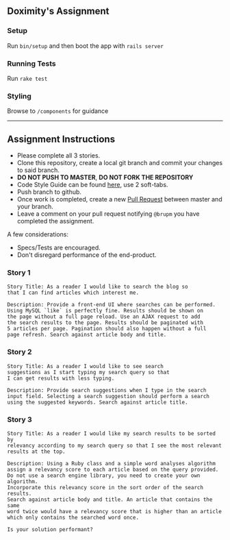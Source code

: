 ## Doximity's Assignment

### Setup

Run `bin/setup` and then boot the app with `rails server`

### Running Tests

Run `rake test`

### Styling

Browse to `/components` for guidance

------------

## Assignment Instructions

* Please complete all 3 stories.
* Clone this repository, create a local git branch and commit your changes to said branch.
* **DO NOT PUSH TO MASTER**, **DO NOT FORK THE REPOSITORY**
* Code Style Guide can be found [here](https://github.com/bbatsov/ruby-style-guide), use 2 soft-tabs.
* Push branch to github.
* Once work is completed, create a new [Pull Request](https://github.com/doximity/blgr2/compare) between master and your branch.
* Leave a comment on your pull request notifying `@brupm` you have completed the assignment.

A few considerations:

* Specs/Tests are encouraged.
* Don't disregard performance of the end-product.

### Story 1
```
Story Title: As a reader I would like to search the blog so
that I can find articles which interest me.

Description: Provide a front-end UI where searches can be performed.
Using MySQL `like` is perfectly fine. Results should be shown on
the page without a full page reload. Use an AJAX request to add
the search results to the page. Results should be paginated with
5 articles per page. Pagination should also happen without a full
page refresh. Search against article body and title.
```

### Story 2
```
Story Title: As a reader I would like to see search
suggestions as I start typing my search query so that
I can get results with less typing.

Description: Provide search suggestions when I type in the search
input field. Selecting a search suggestion should perform a search
using the suggested keywords. Search against article title.

```

### Story 3
```
Story Title: As a reader I would like my search results to be sorted by
relevancy according to my search query so that I see the most relevant
results at the top.

Description: Using a Ruby class and a simple word analyses algorithm
assign a relevancy score to each article based on the query provided.
Do not use a search engine library, you need to create your own algorithm.
Incorporate this relevancy score in the sort order of the search results.
Search against article body and title. An article that contains the same
word twice would have a relevancy score that is higher than an article
which only contains the searched word once.

Is your solution performant?
```
